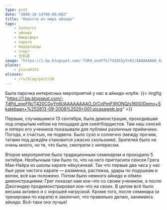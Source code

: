 ```yaml
---
type: post
date: "2008-10-14T00:00:00Z"
title: "Новости из мира айкидо"
tags:
    - Vathorst
    - айкидо
    - Амерсфорт
    - карате
    - Нидерланды
    - спорт
    - 合気道
image: "https://1.bp.blogspot.com/-TdPd_onoFfk/T420CGyYn6I/AAAAAAAAO_0/CnPmP3fiONQ/s1600/Demo+Skatebaan+%252813-09-2008%2529+001.picasaweb.jpg"
places:
    - place0153
aliases:
    - /ru/blog/post/26
---
```


Была парочка интересных мероприятий у нас в айкидо-клубе.
{{< imgfig "https://1.bp.blogspot.com/-TdPd_onoFfk/T420CGyYn6I/AAAAAAAAO_0/CnPmP3fiONQ/s1600/Demo+Skatebaan+%252813-09-2008%2529+001.picasaweb.jpg" >}}

<!--more-->

Первым, случившимся 13 сентября, была демонстрация, проходившая под открытым небом на площадке для скейтбордистов. Там наш сенсей и пятеро его учеников показывали для публики различные приёмчики. Погода, к счастью, не подвела. Было сухо и солнечно (между прочим, татами под дождём становится ужасно скользким). Зрителей было не очень много, но те, что были, смотрели с интересом.

Второе мероприятие было традиционным семинаром и проходило 5 октября. Необычным там было то, что на него пригласили сенсея Грега Мак-Найра из школы карате-кёкусинкай. Так что первые два часа у нас был урок чистого карате — разминка, растяжка, удары по подушкам и вопли, всё как положено. Потом было немного айкидо и обмен демонстрациями: Грег показал нам кое-что со своим учеником, а после Джогиндер продемонстрировал кое-что на своих. В целом всё было весьма активно и с хорошей нагрузкой. Кроме того, после семинара (и тренировки по карате) я заключил, что правильно делаю, занимаясь айкидо. Всё-таки оно лучше!
